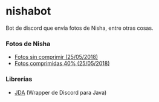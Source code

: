 # nishabot
Bot de discord que envía fotos de Nisha, entre otras cosas.

### Fotos de Nisha
* [Fotos sin comprimir (25/05/2018)](https://drive.google.com/file/d/1HIKnDUiXAlVA0J4usc33n3Ru8NHXQdkN/view?usp=sharing)
* [Fotos comprimidas 40% (25/05/2018)](https://drive.google.com/file/d/1529Ue5rshlVW-c84loHoVMcLN3250hg2/view?usp=sharing)

### Librerías
* [JDA](https://github.com/DV8FromTheWorld/JDA) (Wrapper de Discord para Java)
